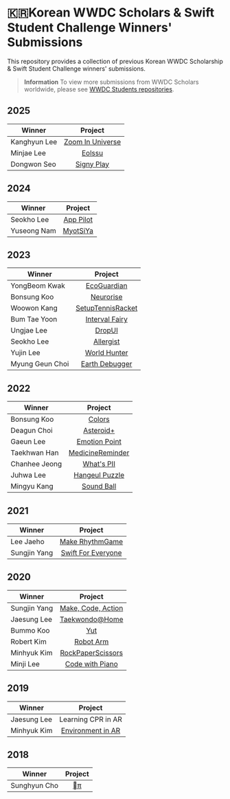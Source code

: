 # 🇰🇷Korean WWDC Scholars & Swift Student Challenge Winners' Submissions

This repository provides a collection of previous Korean WWDC Scholarship & Swift Student Challenge winners' submissions.

> **Information**
> To view more submissions from WWDC Scholars worldwide, please see [WWDC Students repositories](https://github.com/wwdc).
## 2025

| Winner        | Project       |
| ------------- |:-------------:|
| Kanghyun Lee  | [Zoom In Universe](https://github.com/hhhello0507/Zoom-In-Universe) |
| Minjae Lee | [Eolssu](https://github.com/mini-min/Eolssu) |
| Dongwon Seo | [Signy Play](https://github.com/HappyDoran/Signy-Play) |


## 2024

| Winner        | Project       |
| ------------- |:-------------:|
| Seokho Lee  | [App Pilot](https://github.com/Mercen-Lee/App-Pilot) |
| Yuseong Nam  | [MyotSiYa](https://github.com/99yuseong/myot-si-ya) |


## 2023

| Winner        | Project       |
| ------------- |:-------------:|
| YongBeom Kwak  | [EcoGuardian](https://github.com/yongbeomkwak/EcoGuardian-WWDC) |
| Bonsung Koo  | [Neurorise](https://github.com/terry-koo/WWDC23_Neurorise) |
| Woowon Kang  | [SetupTennisRacket](https://github.com/mosiccan/setup-tennis-racket) |
| Bum Tae Yoon | [Interval Fairy](https://github.com/ayaysir/Interval-Fairy) |
| Ungjae Lee  | [DropUI](https://github.com/NuPlay/DropUI) |
| Seokho Lee  | [Allergist](https://github.com/Mercen-Lee/Allergist) |
| Yujin Lee  | [World Hunter](https://github.com/yujinnee/WorldHunter) |
| Myung Geun Choi  | [Earth Debugger](https://github.com/mgdgc/earth-debugger) |


## 2022

| Winner        | Project       |
| ------------- |:-------------:|
| Bonsung Koo  | [Colors](https://github.com/terry-koo/WWDC22_Colors) |
| Deagun Choi  | [Asteroid+](https://github.com/ChoiysApple/Asteroids-Plus) |
| Gaeun Lee  | [Emotion Point](https://github.com/rriver2/WWDC--Ep-) |
| Taekhwan Han | [MedicineReminder](https://github.com/TaekH/WWDC22_MedicineReminder) |
| Chanhee Jeong | [What's PII](https://github.com/chaneeii/WWDC22_WhatsPII)  |
| Juhwa Lee | [Hangeul Puzzle](https://github.com/Juhwa-Lee1023/Hangeul)  |
| Mingyu Kang | [Sound Ball](https://github.com/KoreaMango/SwiftStudentChallenge2022)  |


## 2021

| Winner        | Project       |
| ------------- |:-------------:|
| Lee Jaeho  | [Make RhythmGame](https://github.com/jaeho0718/WWDC2021_Student_Challenge) |
| Sungjin Yang | [Swift For Everyone](https://github.com/RedoC-github/Swift-For-Everyone) |


## 2020

| Winner        | Project       |
| ------------- |:-------------:|
| Sungjin Yang  | [Make, Code, Action](https://github.com/RedoC-github/Make-Code-Action) |
| Jaesung Lee   | [Taekwondo@Home](https://github.com/x-0o0/Taekwondo-at-Home) |
| Bummo Koo     | [Yut](https://github.com/gbmksquare/WWDC-2020/tree/a95849b2de81ebff17341a958e13692a41e7cbe0) |
| Robert Kim    | [Robot Arm](https://github.com/skull8888888/wwdc2020/tree/7a8fd5946cf40a0a4fd6d91b4851e3048aa984a9) |
| Minhyuk Kim   | [RockPaperScissors](https://github.com/mininny/RockPaperScissors-WWDC20/tree/42b95e562d50f93cc10782535105aad995ebf111) |
| Minji Lee     | [Code with Piano](https://github.com/manju-minji/wwdc20) |

## 2019

| Winner        | Project       |
| ------------- |:-------------:|
| Jaesung Lee   | Learning CPR in AR |
| Minhyuk Kim   | [Environment in AR](https://github.com/mininny/WWDC19) |

## 2018

| Winner        | Project       |
| ------------- |:-------------:|
| Sunghyun Cho  | [π](https://github.com/anaclumos/WWDC18) |
